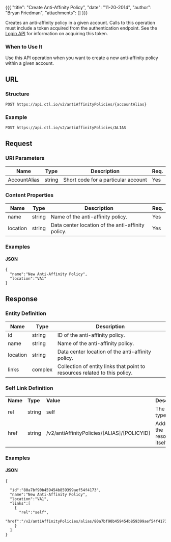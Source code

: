 {{{
  "title": "Create Anti-Affinity Policy",
  "date": "11-20-2014",
  "author": "Bryan Friedman",
  "attachments": []
}}}

Creates an anti-affinity policy in a given account. Calls to this operation must include a token acquired from the authentication endpoint. See the [Login API](..Authentication/login.md) for information on acquiring this token.

### When to Use It

Use this API operation when you want to create a new anti-affinity policy within a given account.

## URL

### Structure

    POST https://api.ctl.io/v2/antiAffinityPolicies/{accountAlias}

### Example

    POST https://api.ctl.io/v2/antiAffinityPolicies/ALIAS

## Request

### URI Parameters

<table>
  <thead>
    <tr>
      <th>Name</th>
      <th>Type</th>
      <th>Description</th>
      <th>Req.</th>
    </tr>
  </thead>
  <tbody>
    <tr>
      <td>AccountAlias</td>
      <td>string</td>
      <td>Short code for a particular account</td>
      <td>Yes</td>
    </tr>
  </tbody>
</table>

### Content Properties

<table>
  <thead>
    <tr>
      <th>Name</th>
      <th>Type</th>
      <th>Description</th>
      <th>Req.</th>
    </tr>
  </thead>
  <tbody>
    <tr>
      <td>name</td>
      <td>string</td>
      <td>Name of the anti-affinity policy.</td>
      <td>Yes</td>
    </tr>
    <tr>
      <td>location</td>
      <td>string</td>
      <td>Data center location of the anti-affinity policy.</td>
      <td>Yes</td>
    </tr>
  </tbody>
</table>

### Examples

#### JSON

    {
      "name":"New Anti-Affinity Policy",
      "location":"VA1"
    }

## Response

### Entity Definition

<table>
  <thead>
    <tr>
      <th>Name</th>
      <th>Type</th>
      <th>Description</th>
    </tr>
  </thead>
  <tbody>
    <tr>
      <td>id</td>
      <td>string</td>
      <td>ID of the anti-affinity policy.</td>
    </tr>
    <tr>
      <td>name</td>
      <td>string</td>
      <td>Name of the anti-affinity policy.</td>
    </tr>
    <tr>
      <td>location</td>
      <td>string</td>
      <td>Data center location of the anti-affinity policy.</td>
    </tr>
    <tr>
      <td>links</td>
      <td>complex</td>
      <td>Collection of entity links that point to resources related to this policy.</td>
    </tr>
  </tbody>
</table>

### Self Link Definition

<table>
  <tbody>
    <tr>
      <td width="100"><strong>Name</strong></td>
      <td width="75"><strong>Type</strong></td>
      <td width="250"><strong>Value</strong></td>
      <td width="300"><strong>Description</strong></td>
    </tr>
    <tr>
      <td>rel</td>
      <td>string</td>
      <td>self</td>
      <td>The link type</td>
    </tr>
    <tr>
      <td>href</td>
      <td>string</td>
      <td>/v2/antiAffinityPolicies/[ALIAS]/[POLICYID]</td>
      <td>Address of the resource itself</td>
    </tr>
  </tbody>
</table>

### Examples

#### JSON

    {

      "id":"80a7bf90b459454b859399aef54f4173",
      "name":"New Anti-Affinity Policy",
      "location":"VA1",
      "links":[
        {
          "rel":"self",
          "href":"/v2/antiAffinityPolicies/alias/80a7bf90b459454b859399aef54f4173"
        }
      ]
    }
